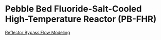 # Pebble Bed Fluoride-Salt-Cooled High-Temperature Reactor (PB-FHR)

[Reflector Bypass Flow Modeling](pbfhr/reflector.md)
